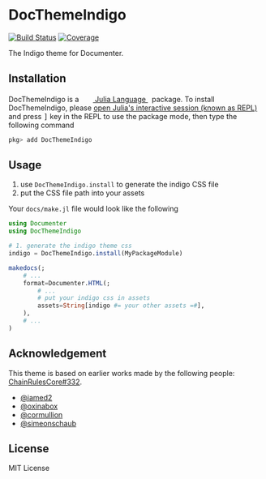 # DocThemeIndigo

[![Build Status](https://github.com/JuliaDiff/DocThemeIndigo.jl/workflows/CI/badge.svg)](https://github.com/JuliaDiff/DocThemeIndigo.jl/actions)
[![Coverage](https://codecov.io/gh/JuliaDiff/DocThemeIndigo.jl/branch/master/graph/badge.svg)](https://codecov.io/gh/JuliaDiff/DocThemeIndigo.jl)

The Indigo theme for Documenter.

## Installation

<p>
DocThemeIndigo is a &nbsp;
    <a href="https://julialang.org">
        <img src="https://raw.githubusercontent.com/JuliaLang/julia-logo-graphics/master/images/julia.ico" width="16em">
        Julia Language
    </a>
    &nbsp; package. To install DocThemeIndigo,
    please <a href="https://docs.julialang.org/en/v1/manual/getting-started/">open
    Julia's interactive session (known as REPL)</a> and press <kbd>]</kbd> key in the REPL to use the package mode, then type the following command
</p>

```julia
pkg> add DocThemeIndigo
```

## Usage

1. use `DocThemeIndigo.install` to generate the indigo CSS file
2. put the CSS file path into your assets

Your `docs/make.jl` file would look like the following

```julia
using Documenter
using DocThemeIndigo

# 1. generate the indigo theme css
indigo = DocThemeIndigo.install(MyPackageModule)

makedocs(;
    # ...
    format=Documenter.HTML(;
        # ...
        # put your indigo css in assets
        assets=String[indigo #= your other assets =#],
    ),
    # ...
)
```

## Acknowledgement

This theme is based on earlier works made by the following people: [ChainRulesCore#332](https://github.com/JuliaDiff/ChainRulesCore.jl/issues/332).

- [@iamed2](https://github.com/iamed2)
- [@oxinabox](https://github.com/oxinabox)
- [@cormullion](https://github.com/cormullion)
- [@simeonschaub](https://github.com/simeonschaub)

## License

MIT License
